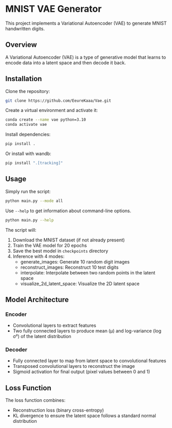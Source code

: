 # MNIST VAE Generator

This project implements a Variational Autoencoder (VAE) to generate MNIST handwritten digits.

## Overview

A Variational Autoencoder (VAE) is a type of generative model that learns to encode data into a latent space and then decode it back.

## Installation

Clone the repository:

```bash
git clone https://github.com/EeureKaaa/Vae.git
``` 

Create a virtual environment and activate it:
```bash
conda create --name vae python=3.10
conda activate vae
```

Install dependencies:
```bash
pip install .
```

Or install with wandb:
```bash
pip install ".[tracking]"
```

## Usage

Simply run the script:

```bash
python main.py --mode all
```

Use `--help` to get information about command-line options.
```bash
python main.py --help
```

The script will:
1. Download the MNIST dataset (if not already present)
2. Train the VAE model for 20 epochs
3. Save the best model in `checkpoints` directory
4. Inference with 4 modes:
    - generate_images: Generate 10 random digit images
    - reconstruct_images: Reconstruct 10 test digits
    - interpolate: Interpolate between two random points in the latent space
    - visualize_2d_latent_space: Visualize the 2D latent space


## Model Architecture

### Encoder
- Convolutional layers to extract features
- Two fully connected layers to produce mean (μ) and log-variance (log σ²) of the latent distribution

### Decoder
- Fully connected layer to map from latent space to convolutional features
- Transposed convolutional layers to reconstruct the image
- Sigmoid activation for final output (pixel values between 0 and 1)

## Loss Function

The loss function combines:
- Reconstruction loss (binary cross-entropy)
- KL divergence to ensure the latent space follows a standard normal distribution


